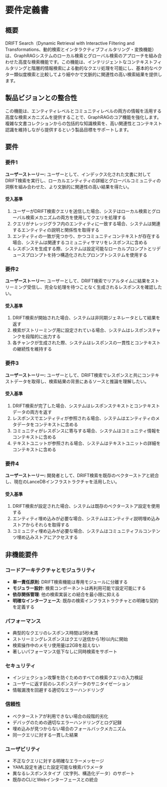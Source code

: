 # 要件定義書

## 概要

DRIFT Search（Dynamic Retrieval with Interactive Filtering and Transformations、動的検索とインタラクティブフィルタリング・変換機能）は、GraphRAGシステムのローカル検索とグローバル検索のアプローチを組み合わせた高度な検索機能です。この機能は、インテリジェントなコンテキストフィルタリングと階層的情報検索による動的なクエリ処理を可能にし、基本的なベクター類似度検索と比較してより細やかで文脈的に関連性の高い検索結果を提供します。

## 製品ビジョンとの整合性

この機能は、エンティティレベルとコミュニティレベルの両方の情報を活用する高度な検索メカニズムを提供することで、GraphRAGのコア機能を強化します。複雑な文書コレクションからの包括的な知識検索を、高い関連性とコンテキスト認識を維持しながら提供するという製品目標をサポートします。

## 要件

### 要件1

**ユーザーストーリー:** ユーザーとして、インデックス化された文書に対してDRIFT検索を実行し、ローカルエンティティの詳細とグローバルコミュニティの洞察を組み合わせた、より文脈的に関連性の高い結果を得たい。

#### 受入基準

1. ユーザーがDRIFT検索クエリを送信した場合、システはローカル検索とグローバル検索メカニズムの両方を使用してクエリを処理する
2. クエリがナレッジグラフ内のエンティティに一致する場合、システムは関連するエンティティの説明と関係性を取得する
3. エンティティの一致が見つかり、かつコミュニティコンテキストが存在する場合、システムは関連するコミュニティサマリをレスポンスに含める
4. レスポンスを生成する際、システムは設定可能なローカルプロンプトとリデュースプロンプトを持つ構造化されたプロンプトシステムを使用する

### 要件2

**ユーザーストーリー:** ユーザーとして、DRIFT検索でリアルタイムに結果をストリーミング受信し、完全な処理を待つことなく生成されるレスポンスを確認したい。

#### 受入基準

1. DRIFT検索が開始された場合、システムは非同期ジェネレータとして結果を返す
2. 検索がストリーミング用に設定されている場合、システムはレスポンスチャンクを段階的に出力する
3. 各チャンクが生成された際、システムはレスポンスの一貫性とコンテキストの継続性を維持する

### 要件3

**ユーザーストーリー:** ユーザーとして、DRIFT検索でレスポンスと共にコンテキストデータを取得し、検索結果の背景にあるソースと推論を理解したい。

#### 受入基準

1. DRIFT検索が完了した場合、システムはレスポンステキストとコンテキストデータの両方を返す
2. レスポンスでエンティティが参照される場合、システムはエンティティのメタデータをコンテキストに含める
3. コミュニティがレスポンスに寄与する場合、システムはコミュニティ情報をコンテキストに含める
4. テキストユニットが参照される場合、システムはテキストユニットの詳細をコンテキストに含める

### 要件4

**ユーザーストーリー:** 開発者として、DRIFT検索を既存のベクターストアと統合し、現在のLanceDBインフラストラクチャを活用したい。

#### 受入基準

1. DRIFT検索が設定された場合、システムは既存のベクターストア設定を使用する
2. エンティティ埋め込みが必要な場合、システムはエンティティ説明埋め込みストアからそれらを取得する
3. コミュニティ埋め込みが必要な場合、システムはコミュニティフルコンテンツ埋め込みストアにアクセスする

## 非機能要件

### コードアーキテクチャとモジュラリティ
- **単一責任原則**: DRIFT検索機能は専用モジュールに分離する
- **モジュラー設計**: 検索コンポーネントは再利用可能で設定可能にする
- **依存関係管理**: 他の検索実装との結合を最小限に抑える
- **明確なインターフェース**: 既存の検索インフラストラクチャとの明確な契約を定義する

### パフォーマンス
- 典型的なクエリのレスポンス時間は5秒未満
- ストリーミングレスポンスはクエリ送信から1秒以内に開始
- 検索操作中のメモリ使用量は2GBを超えない
- 著しいパフォーマンス低下なしに同時検索をサポート

### セキュリティ
- インジェクション攻撃を防ぐためのすべての検索クエリの入力検証
- ユーザーに返す前のレスポンスデータのサニタイゼーション
- 情報漏洩を回避する適切なエラーハンドリング

### 信頼性
- ベクターストアが利用できない場合の段階的劣化
- デバッグのための適切なエラーハンドリングとログ記録
- 埋め込みが見つからない場合のフォールバックメカニズム
- 同一クエリに対する一貫した結果

### ユーザビリティ
- 不正なクエリに対する明確なエラーメッセージ
- YAML設定を通じた設定可能な検索パラメータ
- 異なるレスポンスタイプ（文字列、構造化データ）のサポート
- 既存のCLIとWebインターフェースとの統合